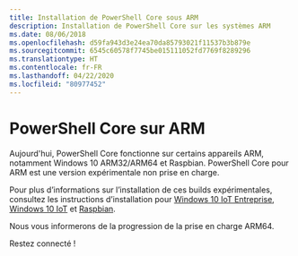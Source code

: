 ```yaml
---
title: Installation de PowerShell Core sous ARM
description: Installation de PowerShell Core sur les systèmes ARM
ms.date: 08/06/2018
ms.openlocfilehash: d59fa943d3e24ea70da85793021f11537b3b879e
ms.sourcegitcommit: 6545c60578f7745be015111052fd7769f8289296
ms.translationtype: HT
ms.contentlocale: fr-FR
ms.lasthandoff: 04/22/2020
ms.locfileid: "80977452"
---
```

# <a name="powershell-core-on-arm"></a>PowerShell Core sur ARM

Aujourd'hui, PowerShell Core fonctionne sur certains appareils ARM, notamment Windows 10 ARM32/ARM64 et Raspbian.
PowerShell Core pour ARM est une version expérimentale non prise en charge.

Pour plus d’informations sur l’installation de ces builds expérimentales, consultez les instructions d’installation pour [Windows 10 IoT Entreprise](installing-powershell-core-on-windows.md#deploying-on-windows-10-iot-enterprise), [Windows 10 IoT](installing-powershell-core-on-windows.md#deploying-on-windows-10-iot-core) et [Raspbian](installing-powershell-core-on-linux.md#raspbian).

Nous vous informerons de la progression de la prise en charge ARM64.

Restez connecté !
